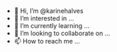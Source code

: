 - 👋 Hi, I’m @karinehalves
- 👀 I’m interested in ...
- 🌱 I’m currently learning ...
- 💞️ I’m looking to collaborate on ...
- 📫 How to reach me ...

<!---
karinehalves/karinehalves is a ✨ special ✨ repository because its `README.md` (this file) appears on your GitHub profile.
You can click the Preview link to take a look at your changes.
--->
